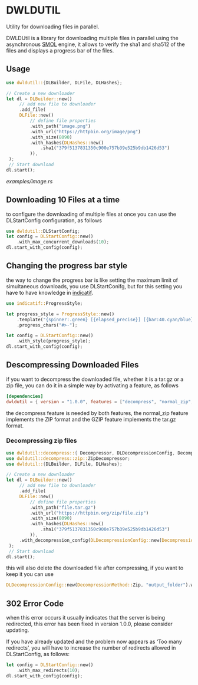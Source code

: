 # DWLDUTIL
Utility for downloading files in parallel.

DWLDUtil is a library for downloading multiple files in parallel using the asynchronous [SMOL](https://crates.io/crates/smol) engine, it allows to verify the sha1 and sha512 of the files and displays a progress bar of the files.

## Usage
```rust
use dwldutil::{DLBuilder, DLFile, DLHashes};

// Create a new downloader
let dl = DLBuilder::new()
     // add new file to downloader
     .add_file(
     DLFile::new()
         // define file properties
         .with_path("image.png")
         .with_url("https://httpbin.org/image/png")
         .with_size(8090)
         .with_hashes(DLHashes::new()
             .sha1("379f5137831350c900e757b39e525b9db1426d53")
         )),
 );
 // Start download
dl.start();
```
*examples/image.rs*

## Downloading 10 Files at a time
to configure the downloading of multiple files at once you can use the DLStartConfig configuration, as follows
```rust
use dwldutil::DLStartConfig;
let config = DLStartConfig::new()
    .with_max_concurrent_downloads(10);
dl.start_with_config(config);
```

## Changing the progress bar style
the way to change the progress bar is like setting the maximum limit of simultaneous downloads, you use DLStartConifg, but for this setting you have to have knowledge in [indicatif](https://crates.io/crates/indicatif).
```rust
use indicatif::ProgressStyle;

let progress_style = ProgressStyle::new()
    .template("{spinner:.green} [{elapsed_precise}] [{bar:40.cyan/blue}] {bytes}/{total_bytes} ({eta})")
    .progress_chars("#>-");

let config = DLStartConfig::new()
    .with_style(progress_style);
dl.start_with_config(config);
```

## Descompressing Downloaded Files
if you want to decompress the downloaded file, whether it is a tar.gz or a zip file, you can do it in a simple way by activating a feature, as follows
```toml
[dependencies]
dwldutil = { version = "1.0.0", features = ["decompress", "normal_zip", "gzip"] }

```
the decompress feature is needed by both features, the normal_zip feature implements the ZIP format and the GZIP feature implements the tar.gz format.

### Decompressing zip files
```rust
use dwldutil::decompress::{ Decompressor, DLDecompressionConfig, DecompressionMethod };
use dwldutil::decompress::zip::ZipDecompressor;
use dwldutil::{DLBuilder, DLFile, DLHashes};

// Create a new downloader
let dl = DLBuilder::new()
     // add new file to downloader
     .add_file(
     DLFile::new()
         // define file properties
         .with_path("file.tar.gz")
         .with_url("https://httpbin.org/zip/file.zip")
         .with_size(8090)
         .with_hashes(DLHashes::new()
             .sha1("379f5137831350c900e757b39e525b9db1426d53")
         )),
     .with_decompression_config(DLDecompressionConfig::new(DecompressionMethod::Zip, "output_folder"))
 );
 // Start download
dl.start();
```
this will also delete the downloaded file after compressing, if you want to keep it you can use

```rust
DLDecompressionConfig::new(DecompressionMethod::Zip, "output_folder").with_delete_after(false)
```

## 302 Error Code
when this error occurs it usually indicates that the server is being redirected, this error has been fixed in version 1.0.0, please consider updating.

If you have already updated and the problem now appears as ‘Too many redirects’, you will have to increase the number of redirects allowed in DLStartConfig, as follows:
```rust
let config = DLStartConfig::new()
    .with_max_redirects(10);
dl.start_with_config(config);
```

